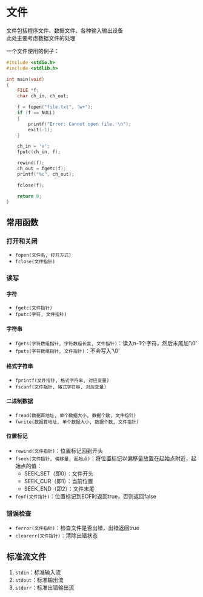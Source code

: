 # 文件

文件包括程序文件、数据文件、各种输入输出设备  
此处主要考虑数据文件的处理

一个文件使用的例子：

```c
#include <stdio.h>
#include <stdlib.h>

int main(void)
{
    FILE *f;
    char ch_in, ch_out;

    f = fopen("file.txt", "w+");
    if (f == NULL)
    {
        printf("Error: Cannot open file. \n");
        exit(-1);
    }

    ch_in = 'v';
    fputc(ch_in, f);

    rewind(f);
    ch_out = fgetc(f);
    printf("%c", ch_out);

    fclose(f);

    return 0;
}
```

## 常用函数

### 打开和关闭

* `fopen(文件名, 打开方式)`
* `fclose(文件指针)`

### 读写

#### 字符

* `fgetc(文件指针)`
* `fputc(字符, 文件指针)`

#### 字符串

* `fgets(字符数组指针, 字符数组长度, 文件指针)`：读入n-1个字符，然后末尾加'\0'
* `fputs(字符数组指针, 文件指针)`：不会写入'\0'

#### 格式字符串

* `fprintf(文件指针, 格式字符串, 对应变量)`
* `fscanf(文件指针, 格式字符串, 对应变量)`

#### 二进制数据

* `fread(数据首地址, 单个数据大小, 数据个数, 文件指针)`
* `fwrite(数据首地址, 单个数据大小, 数据个数, 文件指针)`

#### 位置标记

* `rewind(文件指针)`：位置标记回到开头
* `fseek(文件指针, 偏移量, 起始点)`：将位置标记以偏移量放置在起始点附近，起始点的值：
    - SEEK_SET（即0）：文件开头
    - SEEK_CUR（即1）：当前位置
    - SEEK_END（即2）：文件末尾
* `feof(文件指针)`：位置标记到EOF时返回true，否则返回false

### 错误检查

* `ferror(文件指针)`：检查文件是否出错，出错返回true
* `clearerr(文件指针)`：清除出错状态

## 标准流文件

1. `stdin`：标准输入流
2. `stdout`：标准输出流
3. `stderr`：标准出错输出流
